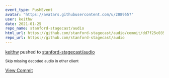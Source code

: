 ```yaml
---
event_type: PushEvent
avatar: "https://avatars.githubusercontent.com/u/208955?"
user: keithw
date: 2021-01-25
repo_name: stanford-stagecast/audio
html_url: https://github.com/stanford-stagecast/audio/commit/dd7f25c035d268fab5eeb4247ce0fac69ee1285b
repo_url: https://github.com/stanford-stagecast/audio
---
```


<a href='https://github.com/keithw' target='_blank'>keithw</a> pushed to <a href='https://github.com/stanford-stagecast/audio' target='_blank'>stanford-stagecast/audio</a>

<small>Skip missing decoded audio in other client</small>

<a href='https://github.com/stanford-stagecast/audio/commit/dd7f25c035d268fab5eeb4247ce0fac69ee1285b' target='_blank'>View Commit</a>